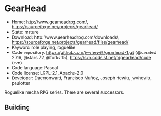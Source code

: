 # GearHead

- Home: http://www.gearheadrpg.com/, https://sourceforge.net/projects/gearhead/
- State: mature
- Download: http://www.gearheadrpg.com/downloads/, https://sourceforge.net/projects/gearhead/files/gearhead/
- Keyword: role playing, roguelike
- Code repository: https://github.com/jwvhewitt/gearhead-1.git (@created 2016, @stars 72, @forks 15), https://svn.code.sf.net/p/gearhead/code (svn)
- Code language: Pascal
- Code license: LGPL-2.1, Apache-2.0
- Developer: Daemonward, Francisco Muñoz, Joseph Hewitt, jwvhewitt, paulotten

Roguelike mecha RPG series.
There are several successors.

## Building
